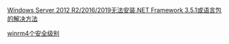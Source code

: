 [Windows Server 2012 R2/2016/2019无法安装.NET Framework 3.5.1或语言包的解决方法](https://help.aliyun.com/knowledge_detail/38203.html)

[winrm4个安全级别](https://www.cnblogs.com/piapia/p/11897713.html)

